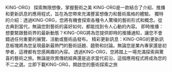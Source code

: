 KING-ORG》 探索無限想像，掌握藝術之美 KING-ORG是一款結合了介紹、推播和更新訊息的應用程式，旨在為您帶來充滿豐富想像力和藝術風格的體驗。 獨特的介紹：透過KING-ORG，您將有機會探索各種令人驚嘆的藝術形式和概念。從古典到當代，無論您對藝術的喜好如何，都能找到令人心動的內容。 即時推播：想要緊跟藝術界的最新動態？KING-ORG將為您提供即時的推播通知，讓您不會錯過任何重要的展覽、活動或藝術品發布。 精彩更新訊息：KING-ORG的更新訊息板塊將為您呈現最新最熱門的藝術話題、趨勢和討論。無論您是業內專家還是初學者，這裡都有您感興趣的內容。 透過KING-ORG，您將踏上一場充滿探索與驚喜的藝術之旅。無論是欣賞傳統經典還是追求當代前沿，這個應用程式將成為您的不二之選。立即下載KING-ORG，開啟您的藝術探索之旅
